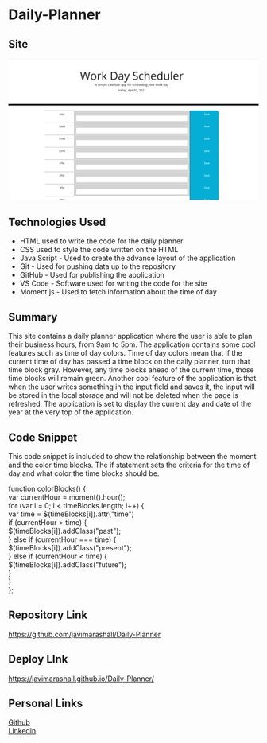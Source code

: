 # Daily-Planner

## Site
![Site](./Assets/site.png)

## Technologies Used 
- HTML used to write the code for the daily planner
- CSS used to style the code written on the HTML
- Java Script - Used to create the advance layout of the application
- Git - Used for pushing data up to the repository
- GitHub - Used for publishing the application 
- VS Code - Software used for writing the code for the site
- Moment.js - Used to fetch information about the time of day

## Summary
This site contains a daily planner application where the user is able to plan their business hours, from 9am to 5pm. The application contains some cool features such as time of day colors. Time of day colors mean that if the current time of day has passed a time block on the daily planner, turn that time block gray. However, any time blocks ahead of the current time, those time blocks will remain green. Another cool feature of the application is that when the user writes something in the input field and saves it, the input will be stored in the local storage and will not be deleted when the page is refreshed. The application is set to display the current day and date of the year at the very top of the application. 

## Code Snippet 
This code snippet is included to show the relationship between the moment and the color time blocks. The if statement sets the criteria for the time of day and what color the time blocks should be. 

 function colorBlocks() {<br>
                var currentHour = moment().hour();<br>
                for (var i = 0; i < timeBlocks.length; i++) {<br>
                        var time = $(timeBlocks[i]).attr("time")<br>
                        if (currentHour > time) {<br>
                        $(timeBlocks[i]).addClass("past");<br>
                } else if (currentHour === time) {<br>
                        $(timeBlocks[i]).addClass("present");<br>
                } else if (currentHour < time) {<br>
                        $(timeBlocks[i]).addClass("future");<br>
                }<br>
        }<br>
};<br>

## Repository Link
https://github.com/javimarashall/Daily-Planner

## Deploy LInk
https://javimarashall.github.io/Daily-Planner/
## Personal Links
[Github](https://github.com/javimarashall)<br>
[Linkedin](https://www.linkedin.com/in/javier-mondragon-7b471719b/)

